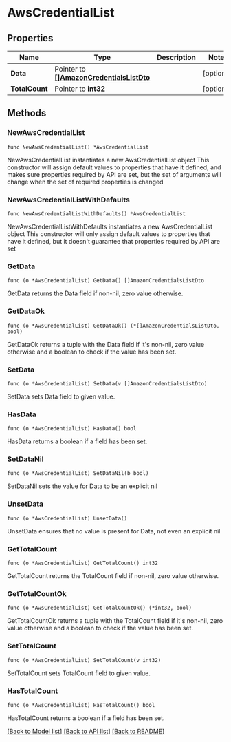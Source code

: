 # AwsCredentialList

## Properties

Name | Type | Description | Notes
------------ | ------------- | ------------- | -------------
**Data** | Pointer to [**[]AmazonCredentialsListDto**](AmazonCredentialsListDto.md) |  | [optional] 
**TotalCount** | Pointer to **int32** |  | [optional] 

## Methods

### NewAwsCredentialList

`func NewAwsCredentialList() *AwsCredentialList`

NewAwsCredentialList instantiates a new AwsCredentialList object
This constructor will assign default values to properties that have it defined,
and makes sure properties required by API are set, but the set of arguments
will change when the set of required properties is changed

### NewAwsCredentialListWithDefaults

`func NewAwsCredentialListWithDefaults() *AwsCredentialList`

NewAwsCredentialListWithDefaults instantiates a new AwsCredentialList object
This constructor will only assign default values to properties that have it defined,
but it doesn't guarantee that properties required by API are set

### GetData

`func (o *AwsCredentialList) GetData() []AmazonCredentialsListDto`

GetData returns the Data field if non-nil, zero value otherwise.

### GetDataOk

`func (o *AwsCredentialList) GetDataOk() (*[]AmazonCredentialsListDto, bool)`

GetDataOk returns a tuple with the Data field if it's non-nil, zero value otherwise
and a boolean to check if the value has been set.

### SetData

`func (o *AwsCredentialList) SetData(v []AmazonCredentialsListDto)`

SetData sets Data field to given value.

### HasData

`func (o *AwsCredentialList) HasData() bool`

HasData returns a boolean if a field has been set.

### SetDataNil

`func (o *AwsCredentialList) SetDataNil(b bool)`

 SetDataNil sets the value for Data to be an explicit nil

### UnsetData
`func (o *AwsCredentialList) UnsetData()`

UnsetData ensures that no value is present for Data, not even an explicit nil
### GetTotalCount

`func (o *AwsCredentialList) GetTotalCount() int32`

GetTotalCount returns the TotalCount field if non-nil, zero value otherwise.

### GetTotalCountOk

`func (o *AwsCredentialList) GetTotalCountOk() (*int32, bool)`

GetTotalCountOk returns a tuple with the TotalCount field if it's non-nil, zero value otherwise
and a boolean to check if the value has been set.

### SetTotalCount

`func (o *AwsCredentialList) SetTotalCount(v int32)`

SetTotalCount sets TotalCount field to given value.

### HasTotalCount

`func (o *AwsCredentialList) HasTotalCount() bool`

HasTotalCount returns a boolean if a field has been set.


[[Back to Model list]](../README.md#documentation-for-models) [[Back to API list]](../README.md#documentation-for-api-endpoints) [[Back to README]](../README.md)



